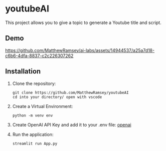 # youtubeAI
This project allows you to give a topic to generate a Youtube title and script.

## Demo
https://github.com/MatthewRamsey/ai-labs/assets/14944537/a25a7d18-c6b6-4dfa-8837-c2c226307262


## Installation

1. Clone the repository:

   ```shell
   git clone https://github.com/MatthewRamsey/youtubeAI
   cd into your directory/ open with vscode
   ```
2. Create a Virtual Environment:
    ```shell
    python -m venv env
    ```
3. Create OpenAI API Key and add it to your .env file:
   [openai](https://platform.openai.com/)
   
4. Run the application:

   ```shell
   streamlit run App.py
   ```
